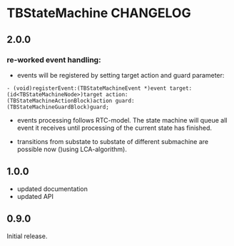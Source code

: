 # TBStateMachine CHANGELOG

## 2.0.0

### re-worked event handling:

- events will be registered by setting target action and guard parameter:

```
- (void)registerEvent:(TBStateMachineEvent *)event target:(id<TBStateMachineNode>)target action:(TBStateMachineActionBlock)action guard:(TBStateMachineGuardBlock)guard;
```

- events processing follows RTC-model. The state machine will queue all event it receives until processing of the current state has finished.

- transitions from substate to substate of different submachine are possible now ()using LCA-algorithm).

## 1.0.0

- updated documentation
- updated API


## 0.9.0

Initial release.